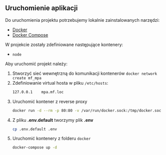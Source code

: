 ## Uruchomienie aplikacji

Do uruchomienia projektu potrzebujemy lokalnie zainstalowanych narzędzi:

- [Docker](https://www.docker.com/get-started)
- [Docker Compose](https://docs.docker.com/compose/install/)

W projekcie zostały zdefiniowane następujące kontenery:

- `node`

Aby uruchomić projekt należy:

1. Stworzyć sieć wewnętrzną do komunikacji kontenerów `docker network create mf_mpa`
2. Zdefiniowanie virtual hosta w pliku `/etc/hosts`:
    ```bash
    127.0.0.1    mpa.mf.loc
    ```
3. Uruchomić kontener z reverse proxy
    ```bash
    docker run -d --rm -p 80:80 -v /var/run/docker.sock:/tmp/docker.sock:ro --net mf_mpa --name reverse_proxy jwilder/nginx-proxy
    ```
4. Z pliku **.env.default** tworzymy plik **.env**
    ```bash
    cp .env.default .env
    ```
5. Uruchomić kontenery z folderu `docker`
    ```bash
    docker-compose up -d
    ```
